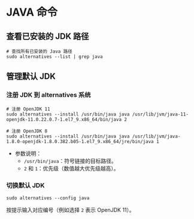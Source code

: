 # JAVA 命令

## 查看已安装的 JDK 路径

```shell
# 查找所有已安装的 Java 路径
sudo alternatives --list | grep java
```

##  管理默认 JDK

### 注册 JDK 到 alternatives 系统

```shell
# 注册 OpenJDK 11
sudo alternatives --install /usr/bin/java java /usr/lib/jvm/java-11-openjdk-11.0.22.0.7-1.el7_9.x86_64/bin/java 2

# 注册 OpenJDK 8
sudo alternatives --install /usr/bin/java java /usr/lib/jvm/java-1.8.0-openjdk-1.8.0.382.b05-1.el7_9.x86_64/jre/bin/java 1
```

- 参数说明：
  - `/usr/bin/java`：符号链接的目标路径。
  - `2` 和 `1`：优先级（数值越大优先级越高）。

### 切换默认 JDK

```shell
sudo alternatives --config java
```

按提示输入对应编号（例如选择 `2` 表示 OpenJDK 11）。